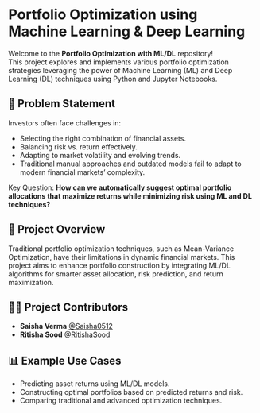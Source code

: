 # Portfolio Optimization using Machine Learning & Deep Learning

Welcome to the **Portfolio Optimization with ML/DL** repository!  
This project explores and implements various portfolio optimization strategies leveraging the power of Machine Learning (ML) and Deep Learning (DL) techniques using Python and Jupyter Notebooks.

## 📝 Problem Statement
Investors often face challenges in:
- Selecting the right combination of financial assets.
- Balancing risk vs. return effectively.
- Adapting to market volatility and evolving trends.
- Traditional manual approaches and outdated models fail to adapt to modern financial markets’ complexity.

Key Question: **How can we automatically suggest optimal portfolio allocations that maximize returns while minimizing risk using ML and DL techniques?**

## 🚀 Project Overview

Traditional portfolio optimization techniques, such as Mean-Variance Optimization, have their limitations in dynamic financial markets. This project aims to enhance portfolio construction by integrating ML/DL algorithms for smarter asset allocation, risk prediction, and return maximization.

## 👩‍💻 Project Contributors
- **Saisha Verma** [@Saisha0512](https://github.com/Saisha0512)
- **Ritisha Sood** [@RitishaSood](https://github.com/RitishaSood/)

## 📊 Example Use Cases

- Predicting asset returns using ML/DL models.
- Constructing optimal portfolios based on predicted returns and risk.
- Comparing traditional and advanced optimization techniques.
